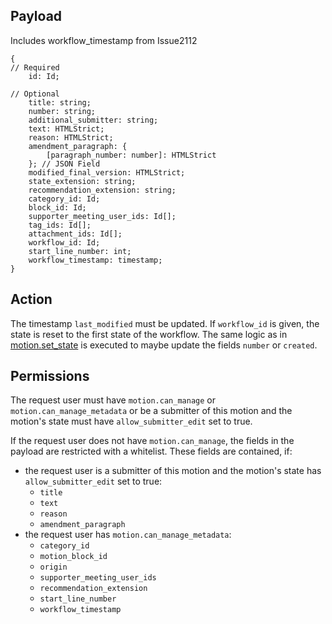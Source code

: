 ## Payload 
Includes workflow_timestamp from Issue2112
```
{
// Required
    id: Id;

// Optional
    title: string;
    number: string;
    additional_submitter: string;
    text: HTMLStrict;
    reason: HTMLStrict;
    amendment_paragraph: {
        [paragraph_number: number]: HTMLStrict
    }; // JSON Field
    modified_final_version: HTMLStrict;
    state_extension: string;
    recommendation_extension: string;
    category_id: Id;
    block_id: Id;
    supporter_meeting_user_ids: Id[];
    tag_ids: Id[];
    attachment_ids: Id[];
    workflow_id: Id;
    start_line_number: int;
    workflow_timestamp: timestamp;
}
```

## Action
The timestamp `last_modified` must be updated. If `workflow_id` is given, the state is reset to the first state of the workflow. The same logic as in [motion.set_state](motion.set_state.md) is executed to maybe update the fields `number` or `created`.

## Permissions
The request user must have `motion.can_manage` or `motion.can_manage_metadata` or be a submitter of this motion and the motion's state must have `allow_submitter_edit` set to true.

If the request user does not have `motion.can_manage`, the fields in the payload are restricted with a whitelist. These fields are contained, if:
- the request user is a submitter of this motion and the motion's state has `allow_submitter_edit` set to true:
    * `title`
    * `text`
    * `reason`
    * `amendment_paragraph`
- the request user has `motion.can_manage_metadata`:
    * `category_id`
    * `motion_block_id`
    * `origin`
    * `supporter_meeting_user_ids`
    * `recommendation_extension`
    * `start_line_number`
    * `workflow_timestamp`
